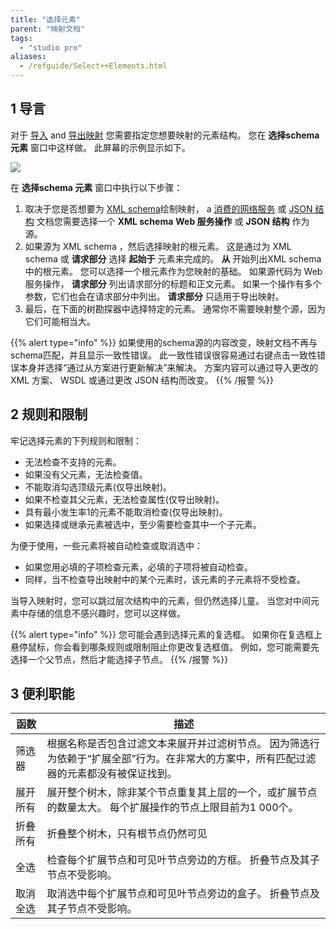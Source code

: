 ```yaml
---
title: "选择元素"
parent: "映射文档"
tags:
  - "studio pro"
aliases:
  - /refguide/Select++Elements.html
---
```


## 1 导言

对于 [导入](import-mappings) and [导出映射](export-mappings) 您需要指定您想要映射的元素结构。 您在 **选择schema 元素** 窗口中这样做。 此屏幕的示例显示如下。

![](attachments/16713729/19399143.png)

在 **选择schema 元素** 窗口中执行以下步骤：

1.  取决于您是否想要为 [XML schema](xml-schemas)绘制映射， a [消费的网络服务](consumed-web-services) 或 [JSON 结构](json-structures) 文档您需要选择一个 **XML schema** **Web 服务操作** 或 **JSON 结构** 作为源。
2.  如果源为 XML schema ，然后选择映射的根元素。 这是通过为 XML schema 或 **请求部分** 选择 **起始于** 元素来完成的。 **从** 开始列出XML schema中的根元素。 您可以选择一个根元素作为您映射的基础。 如果源代码为 Web 服务操作， **请求部分** 列出请求部分的标题和正文元素。 如果一个操作有多个参数，它们也会在请求部分中列出。 **请求部分** 只适用于导出映射。
3.  最后，在下面的树勘探器中选择特定的元素。 通常你不需要映射整个源，因为它们可能相当大。

{{% alert type="info" %}}
如果使用的schema源的内容改变，映射文档不再与schema匹配，并且显示一致性错误。 此一致性错误很容易通过右键点击一致性错误本身并选择“通过从方案进行更新解决”来解决。 方案内容可以通过导入更改的 XML 方案、 WSDL 或通过更改 JSON 结构而改变。
{{% /报警 %}}

## 2 规则和限制

牢记选择元素的下列规则和限制：

*   无法检查不支持的元素。
*   如果没有父元素，无法检查值。
*   不能取消勾选顶级元素(仅导出映射)。
*   如果不检查其父元素，无法检查属性(仅导出映射)。
*   具有最小发生率1的元素不能取消检查(仅导出映射)。
*   如果选择或继承元素被选中，至少需要检查其中一个子元素。

为便于使用，一些元素将被自动检查或取消选中：

*   如果您用必填的子项检查元素，必填的子项将被自动检查。
*   同样，当不检查导出映射中的某个元素时，该元素的子元素将不受检查。

当导入映射时，您可以跳过层次结构中的元素，但仍然选择儿童。 当您对中间元素中存储的信息不感兴趣时，您可以这样做。

{{% alert type="info" %}}
您可能会遇到选择元素的复选框。 如果你在复选框上悬停鼠标，你会看到哪条规则或限制阻止你更改复选框值。 例如，您可能需要先选择一个父节点，然后才能选择子节点。
{{% /报警 %}}

## 3 便利职能

| 函数   | 描述                                                                    |
| ---- | --------------------------------------------------------------------- |
| 筛选器  | 根据名称是否包含过滤文本来展开并过滤树节点。 因为筛选行为依赖于“扩展全部”行为。在非常大的方案中，所有匹配过滤器的元素都没有被保证找到。 |
| 展开所有 | 展开整个树木，除非某个节点重复其上层的一个，或扩展节点的数量太大。 每个扩展操作的节点上限目前为1 000个。               |
| 折叠所有 | 折叠整个树木，只有根节点仍然可见                                                      |
| 全选   | 检查每个扩展节点和可见叶节点旁边的方框。 折叠节点及其子节点不受影响。                                   |
| 取消全选 | 取消选中每个扩展节点和可见叶节点旁边的盒子。 折叠节点及其子节点不受影响。                                 |
